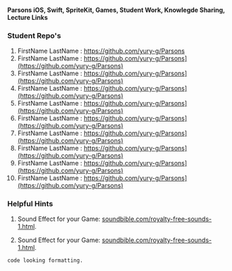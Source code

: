 #### Parsons iOS, Swift, SpriteKit, Games, Student Work, Knowlegde Sharing, Lecture Links


### Student Repo's
1. FirstName LastName : https://github.com/yury-g/Parsons
1. FirstName LastName : https://github.com/yury-g/Parsons](https://github.com/yury-g/Parsons) 
1. FirstName LastName : https://github.com/yury-g/Parsons](https://github.com/yury-g/Parsons) 
1. FirstName LastName : https://github.com/yury-g/Parsons](https://github.com/yury-g/Parsons) 
1. FirstName LastName : https://github.com/yury-g/Parsons](https://github.com/yury-g/Parsons) 
1. FirstName LastName : https://github.com/yury-g/Parsons](https://github.com/yury-g/Parsons) 
1. FirstName LastName : https://github.com/yury-g/Parsons](https://github.com/yury-g/Parsons) 
1. FirstName LastName : https://github.com/yury-g/Parsons](https://github.com/yury-g/Parsons) 
1. FirstName LastName : https://github.com/yury-g/Parsons](https://github.com/yury-g/Parsons) 
1. FirstName LastName : https://github.com/yury-g/Parsons](https://github.com/yury-g/Parsons) 


### Helpful Hints
1. Sound Effect for your Game:
 [soundbible.com/royalty-free-sounds-1.html](http://soundbible.com/royalty-free-sounds-1.html).

2. Sound Effect for your Game:
 [soundbible.com/royalty-free-sounds-1.html](http://soundbible.com/royalty-free-sounds-1.html).


```
code looking formatting. 
```
